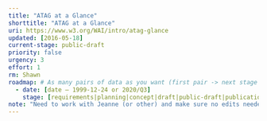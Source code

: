 ```yaml
---
title: "ATAG at a Glance"
shorttitle: "ATAG at a Glance"
uri: https://www.w3.org/WAI/intro/atag-glance
updated: [2016-05-18]
current-stage: public-draft
priority: false
urgency: 3
effort: 1
rm: Shawn
roadmap: # As many pairs of data as you want (first pair -> next stage in the tool)
  - date: [date – 1999-12-24 or 2020/Q3]
    stage: [requirements|planning|concept|draft|public-draft|publication|maintenance]
note: "Need to work with Jeanne (or other) and make sure no edits needed."
---
```

